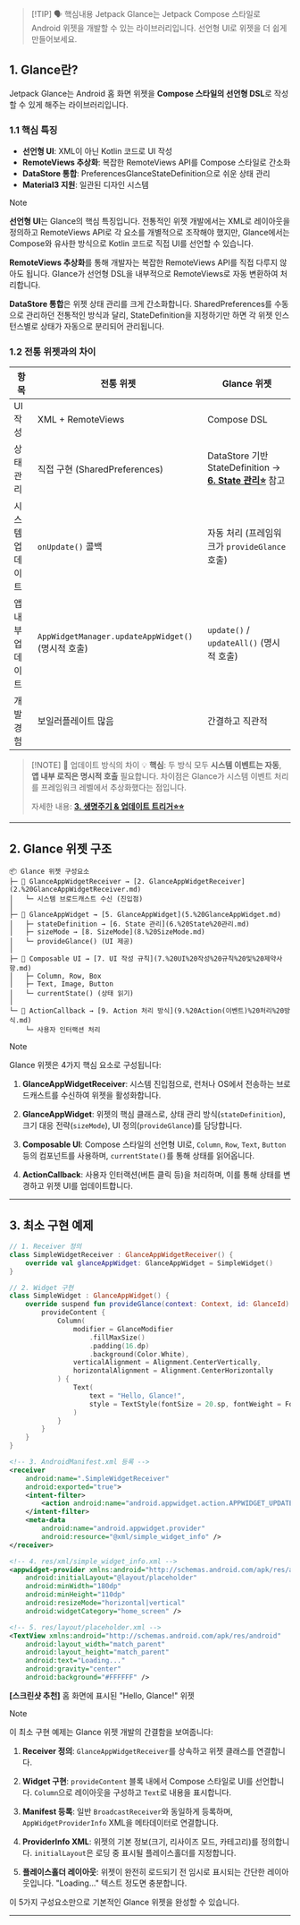 > [!TIP] 🗣️ 핵심내용
Jetpack Glance는 Jetpack Compose 스타일로 Android 위젯을 개발할 수 있는 라이브러리입니다. 선언형 UI로 위젯을 더 쉽게 만들어보세요.
>

## 1. Glance란?
Jetpack Glance는 Android 홈 화면 위젯을 **Compose 스타일의 선언형 DSL**로 작성할 수 있게 해주는 라이브러리입니다.

### 1.1 핵심 특징
- **선언형 UI**: XML이 아닌 Kotlin 코드로 UI 작성
- **RemoteViews 추상화**: 복잡한 RemoteViews API를 Compose 스타일로 간소화
- **DataStore 통합**: PreferencesGlanceStateDefinition으로 쉬운 상태 관리
- **Material3 지원**: 일관된 디자인 시스템

> [!NOTE]
> **선언형 UI**는 Glance의 핵심 특징입니다. 전통적인 위젯 개발에서는 XML로 레이아웃을 정의하고 RemoteViews API로 각 요소를 개별적으로 조작해야 했지만, Glance에서는 Compose와 유사한 방식으로 Kotlin 코드로 직접 UI를 선언할 수 있습니다.
>
> **RemoteViews 추상화**를 통해 개발자는 복잡한 RemoteViews API를 직접 다루지 않아도 됩니다. Glance가 선언형 DSL을 내부적으로 RemoteViews로 자동 변환하여 처리합니다.
>
> **DataStore 통합**은 위젯 상태 관리를 크게 간소화합니다. SharedPreferences를 수동으로 관리하던 전통적인 방식과 달리, StateDefinition을 지정하기만 하면 각 위젯 인스턴스별로 상태가 자동으로 분리되어 관리됩니다.

### 1.2 전통 위젯과의 차이

| 항목        | 전통 위젯                                         | Glance 위젯                                                                 |
| --------- | --------------------------------------------- | ------------------------------------------------------------------------- |
| UI 작성     | XML + RemoteViews                             | Compose DSL                                                               |
| 상태 관리     | 직접 구현 (SharedPreferences)                     | DataStore 기반 StateDefinition → **[6. State 관리⭐](6.%20State%20관리⭐.md)** 참고 |
| 시스템 업데이트  | `onUpdate()` 콜백                               | 자동 처리 (프레임워크가 `provideGlance` 호출)                                         |
| 앱 내부 업데이트 | `AppWidgetManager.updateAppWidget()` (명시적 호출) | `update()` / `updateAll()` (명시적 호출)                                       |
| 개발 경험     | 보일러플레이트 많음                                    | 간결하고 직관적                                                                  |
>[!NOTE] 💬 업데이트 방식의 차이
> 💡 **핵심**: 두 방식 모두 **시스템 이벤트는 자동**, **앱 내부 로직은 명시적 호출** 필요합니다. 차이점은 Glance가 시스템 이벤트 처리를 프레임워크 레벨에서 추상화했다는 점입니다.
>
> 자세한 내용: **[3. 생명주기 & 업데이트 트리거⭐⭐](3.%20Glance%20생명주기%20&%20업데이트%20트리거⭐⭐.md)**

---

## 2. Glance 위젯 구조

```
📦 Glance 위젯 구성요소
├─ 📡 GlanceAppWidgetReceiver → [2. GlanceAppWidgetReceiver](2.%20GlanceAppWidgetReceiver.md)
│   └─ 시스템 브로드캐스트 수신 (진입점)
│
├─ 🧩 GlanceAppWidget → [5. GlanceAppWidget](5.%20GlanceAppWidget.md)
│   ├─ stateDefinition → [6. State 관리](6.%20State%20관리.md)
│   ├─ sizeMode → [8. SizeMode](8.%20SizeMode.md)
│   └─ provideGlance() (UI 제공)
│
├─ 🎨 Composable UI → [7. UI 작성 규칙](7.%20UI%20작성%20규칙%20및%20제약사항.md)
│   ├─ Column, Row, Box
│   ├─ Text, Image, Button
│   └─ currentState() (상태 읽기)
│
└─ 🔄 ActionCallback → [9. Action 처리 방식](9.%20Action(이벤트)%20처리%20방식.md)
    └─ 사용자 인터랙션 처리
```

> [!NOTE]
> Glance 위젯은 4가지 핵심 요소로 구성됩니다:
>
> 1. **GlanceAppWidgetReceiver**: 시스템 진입점으로, 런처나 OS에서 전송하는 브로드캐스트를 수신하여 위젯을 활성화합니다.
>
> 2. **GlanceAppWidget**: 위젯의 핵심 클래스로, 상태 관리 방식(`stateDefinition`), 크기 대응 전략(`sizeMode`), UI 정의(`provideGlance`)를 담당합니다.
>
> 3. **Composable UI**: Compose 스타일의 선언형 UI로, `Column`, `Row`, `Text`, `Button` 등의 컴포넌트를 사용하며, `currentState()`를 통해 상태를 읽어옵니다.
>
> 4. **ActionCallback**: 사용자 인터랙션(버튼 클릭 등)을 처리하며, 이를 통해 상태를 변경하고 위젯 UI를 업데이트합니다.

---

## 3. 최소 구현 예제

```kotlin
// 1. Receiver 정의
class SimpleWidgetReceiver : GlanceAppWidgetReceiver() {
    override val glanceAppWidget: GlanceAppWidget = SimpleWidget()
}

// 2. Widget 구현
class SimpleWidget : GlanceAppWidget() {
    override suspend fun provideGlance(context: Context, id: GlanceId) {
        provideContent {
            Column(
                modifier = GlanceModifier
                    .fillMaxSize()
                    .padding(16.dp)
                    .background(Color.White),
                verticalAlignment = Alignment.CenterVertically,
                horizontalAlignment = Alignment.CenterHorizontally
            ) {
                Text(
                    text = "Hello, Glance!",
                    style = TextStyle(fontSize = 20.sp, fontWeight = FontWeight.Bold)
                )
            }
        }
    }
}
```

```xml
<!-- 3. AndroidManifest.xml 등록 -->
<receiver
    android:name=".SimpleWidgetReceiver"
    android:exported="true">
    <intent-filter>
        <action android:name="android.appwidget.action.APPWIDGET_UPDATE" />
    </intent-filter>
    <meta-data
        android:name="android.appwidget.provider"
        android:resource="@xml/simple_widget_info" />
</receiver>
```

```xml
<!-- 4. res/xml/simple_widget_info.xml -->
<appwidget-provider xmlns:android="http://schemas.android.com/apk/res/android"
    android:initialLayout="@layout/placeholder"
    android:minWidth="180dp"
    android:minHeight="110dp"
    android:resizeMode="horizontal|vertical"
    android:widgetCategory="home_screen" />
```

```xml
<!-- 5. res/layout/placeholder.xml -->
<TextView xmlns:android="http://schemas.android.com/apk/res/android"
    android:layout_width="match_parent"
    android:layout_height="match_parent"
    android:text="Loading..."
    android:gravity="center"
    android:background="#FFFFFF" />
```

**[스크린샷 추천]** 홈 화면에 표시된 "Hello, Glance!" 위젯

> [!NOTE]
> 이 최소 구현 예제는 Glance 위젯 개발의 간결함을 보여줍니다:
>
> 1. **Receiver 정의**: `GlanceAppWidgetReceiver`를 상속하고 위젯 클래스를 연결합니다.
>
> 2. **Widget 구현**: `provideContent` 블록 내에서 Compose 스타일로 UI를 선언합니다. `Column`으로 레이아웃을 구성하고 `Text`로 내용을 표시합니다.
>
> 3. **Manifest 등록**: 일반 `BroadcastReceiver`와 동일하게 등록하며, `AppWidgetProviderInfo` XML을 메타데이터로 연결합니다.
>
> 4. **ProviderInfo XML**: 위젯의 기본 정보(크기, 리사이즈 모드, 카테고리)를 정의합니다. `initialLayout`은 로딩 중 표시될 플레이스홀더를 지정합니다.
>
> 5. **플레이스홀더 레이아웃**: 위젯이 완전히 로드되기 전 임시로 표시되는 간단한 레이아웃입니다. "Loading..." 텍스트 정도면 충분합니다.
>
> 이 5가지 구성요소만으로 기본적인 Glance 위젯을 완성할 수 있습니다.

---
